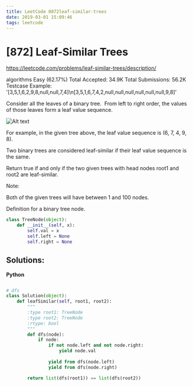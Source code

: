 ```yaml
---
title: LeetCode 0872leaf-similar-trees
date: 2019-03-01 15:09:46
tags: leetcode
---
```


# [872] Leaf-Similar Trees

 https://leetcode.com/problems/leaf-similar-trees/description/

 algorithms
 Easy (62.17%)
 Total Accepted:    34.9K
 Total Submissions: 56.2K
 Testcase Example:  '[3,5,1,6,2,9,8,null,null,7,4]\n[3,5,1,6,7,4,2,null,null,null,null,null,null,9,8]'

 Consider all the leaves of a binary tree.  From left to right order, the
 values of those leaves form a leaf value sequence.

 ![Alt text](https://s3-lc-upload.s3.amazonaws.com/uploads/2018/07/16/tree.png)
 
 For example, in the given tree above, the leaf value sequence is (6, 7, 4, 9,
 8).
 
 Two binary trees are considered leaf-similar if their leaf value sequence is
 the same.
 
 Return true if and only if the two given trees with head nodes root1 and
 root2 are leaf-similar.
 
 
 
 Note:
 
 
 Both of the given trees will have between 1 and 100 nodes.
 
 

 Definition for a binary tree node.
 ```python
 class TreeNode(object):
     def __init__(self, x):
         self.val = x
         self.left = None
         self.right = None
```
## Solutions:
**Python**
```python

# dfs
class Solution(object):
    def leafSimilar(self, root1, root2):
        """
        :type root1: TreeNode
        :type root2: TreeNode
        :rtype: bool
        """
        def dfs(node):
            if node:
                if not node.left and not node.right:
                    yield node.val
                
                yield from dfs(node.left)
                yield from dfs(node.right)

        return list(dfs(root1)) == list(dfs(root2))
```
